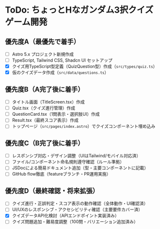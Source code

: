 # ToDo: ちょっとHなガンダム3択クイズゲーム開発

## 優先度A（最優先で着手）
- [ ] Astro 5.x プロジェクト新規作成
- [ ] TypeScript, Tailwind CSS, Shadcn UI セットアップ
- [x] クイズ用TypeScript型定義（QuizQuestion型）作成（`src/types/quiz.ts`）
- [x] 仮のクイズデータ作成（`src/data/questions.ts`）

## 優先度B（A完了後に着手）
- [ ] タイトル画面（TitleScreen.tsx）作成
- [ ] Quiz.tsx（クイズ進行管理）作成
- [ ] QuestionCard.tsx（1問表示・選択肢UI）作成
- [ ] Result.tsx（最終スコア表示）作成
- [ ] トップページ（`src/pages/index.astro`）でクイズコンポーネント埋め込み

## 優先度C（B完了後に着手）
- [ ] レスポンシブ対応・デザイン調整（UIはTailwind/モバイル対応済）
- [ ] ファイル/コンポーネント命名規則遵守確認（ルール準拠）
- [ ] JSDocによる簡易ドキュメント追加（型・主要コンポーネントに記載）
- [ ] GitHub flow徹底（featureブランチ・PR運用実施）

## 優先度D（最終確認・将来拡張）
- [ ] クイズ進行・正誤判定・スコア表示の動作確認（全体動作・UI確認済）
- [ ] UI/UXのレスポンシブ・アクセシビリティ確認（主要要件カバー済）
- [x] クイズデータAPI化検討（APIエンドポイント実装済み）
- [ ] クイズ問題追加・難易度調整（100問・バリエーション追加済み）
